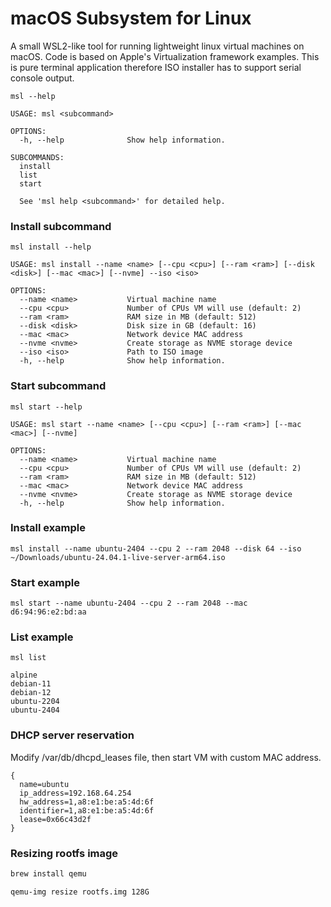 # macOS Subsystem for Linux

A small WSL2-like tool for running lightweight linux virtual machines on macOS. Code is based on Apple's Virtualization framework examples. This is pure terminal application therefore ISO installer has to support serial console output.

```
msl --help

USAGE: msl <subcommand>

OPTIONS:
  -h, --help              Show help information.

SUBCOMMANDS:
  install
  list
  start

  See 'msl help <subcommand>' for detailed help.
```

### Install subcommand
```
msl install --help

USAGE: msl install --name <name> [--cpu <cpu>] [--ram <ram>] [--disk <disk>] [--mac <mac>] [--nvme] --iso <iso>

OPTIONS:
  --name <name>           Virtual machine name
  --cpu <cpu>             Number of CPUs VM will use (default: 2)
  --ram <ram>             RAM size in MB (default: 512)
  --disk <disk>           Disk size in GB (default: 16)
  --mac <mac>             Network device MAC address
  --nvme <nvme>           Create storage as NVME storage device
  --iso <iso>             Path to ISO image
  -h, --help              Show help information.
```

### Start subcommand
```
msl start --help

USAGE: msl start --name <name> [--cpu <cpu>] [--ram <ram>] [--mac <mac>] [--nvme]

OPTIONS:
  --name <name>           Virtual machine name
  --cpu <cpu>             Number of CPUs VM will use (default: 2)
  --ram <ram>             RAM size in MB (default: 512)
  --mac <mac>             Network device MAC address
  --nvme <nvme>           Create storage as NVME storage device
  -h, --help              Show help information.
```

### Install example
```
msl install --name ubuntu-2404 --cpu 2 --ram 2048 --disk 64 --iso ~/Downloads/ubuntu-24.04.1-live-server-arm64.iso

```

### Start example
```
msl start --name ubuntu-2404 --cpu 2 --ram 2048 --mac d6:94:96:e2:bd:aa

```

### List example
```
msl list

alpine
debian-11
debian-12
ubuntu-2204
ubuntu-2404
```

### DHCP server reservation
Modify /var/db/dhcpd_leases file, then start VM with custom MAC address.
```
{
  name=ubuntu
  ip_address=192.168.64.254
  hw_address=1,a8:e1:be:a5:4d:6f
  identifier=1,a8:e1:be:a5:4d:6f
  lease=0x66c43d2f
}
```

### Resizing rootfs image
```sh
brew install qemu
```
```sh
qemu-img resize rootfs.img 128G
```
